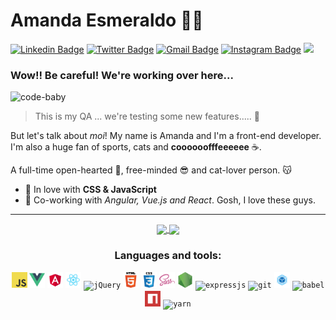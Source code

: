 # Amanda Esmeraldo :woman_technologist:

[![Linkedin Badge](https://img.shields.io/badge/-LinkedIn-blue?style=flat-square&logo=Linkedin&logoColor=white&link=https://www.linkedin.com/in/aesmeraldo/)](https://www.linkedin.com/in/aesmeraldo/)
[![Twitter Badge](https://img.shields.io/badge/-Twitter-1ca0f1?style=flat-square&labelColor=1ca0f1&logo=twitter&logoColor=white&link=https://twitter.com/theladybirdx)](https://twitter.com/theladybirdx)
[![Gmail Badge](https://img.shields.io/badge/-Gmail-c14438?style=flat-square&logo=Gmail&logoColor=white&link=mailto:aesmeraldof@gmail.com)](mailto:aesmeraldof@gmail.com)
[![Instagram Badge](https://img.shields.io/badge/-Instagram-C13584?style=flat-square&labelColor=C13584&logo=instagram&logoColor=white&link=https://www.instagram.com/alomands/)](https://www.instagram.com/alomands/)
![](https://komarev.com/ghpvc/?username=amendx&color=blueviolet&style=flat-square)

### Wow!! Be careful! We're working over here...

![code-baby](https://i.pinimg.com/originals/c3/2b/fa/c32bfa16bcf864e478d3ddfe32440268.gif)
> This is my QA ... we're testing some new features..... :dizzy:

But let's talk about *moi*! My name is Amanda and I'm a front-end developer.
I'm  also a huge fan of sports, cats and **coooooofffeeeeee** :coffee:. 

A full-time open-hearted :purple_heart:, free-minded :sunglasses: and cat-lover person. :kissing_cat:

 - :green_heart: In love with **CSS & JavaScript**
 - :ghost: Co-working with _Angular, Vue.js and React_. Gosh, I love these guys. 


<hr>
<div align=center>
  <a href="#">
    <img align="center" src="https://github-readme-stats.vercel.app/api?username=amendx&line_height=24&hide=stars,issues&title_color=555555&text_color=838383&count_private=true&show_icons=true&custom_title=Stats&hide_rank=true" />
  </a>
  <a href="#">
    <img align="center" src="https://github-readme-stats.vercel.app/api/top-langs?username=amendx&langs_count=3&title_color=555555&text_color=838383&layout=compact" />
  </a>
<div align=center>


### Languages and tools:

<code><img height="25" src="https://raw.githubusercontent.com/github/explore/80688e429a7d4ef2fca1e82350fe8e3517d3494d/topics/javascript/javascript.png" alt="javascript" title="JavaScript"></code>
<code><img height="25" src="https://raw.githubusercontent.com/github/explore/80688e429a7d4ef2fca1e82350fe8e3517d3494d/topics/vue/vue.png" alt="vue" title="Vue"></code>
<code><img height="25" src="https://raw.githubusercontent.com/github/explore/80688e429a7d4ef2fca1e82350fe8e3517d3494d/topics/angular/angular.png" alt="angular" title="Angular"></code>
<code><img height="25" src="https://raw.githubusercontent.com/github/explore/80688e429a7d4ef2fca1e82350fe8e3517d3494d/topics/react/react.png" alt="react" title="React"></code>
<code><img height="25" src="https://avatars0.githubusercontent.com/u/70142?s=200&v=4" alt="jQuery" title="jQuery"></code>
<code><img height="25" src="https://raw.githubusercontent.com/github/explore/80688e429a7d4ef2fca1e82350fe8e3517d3494d/topics/html/html.png" alt="html" title="HTML"></code>
<code><img height="25" src="https://raw.githubusercontent.com/github/explore/80688e429a7d4ef2fca1e82350fe8e3517d3494d/topics/css/css.png" alt="css" title="CSS"></code>
<code><img height="25" src="https://raw.githubusercontent.com/github/explore/80688e429a7d4ef2fca1e82350fe8e3517d3494d/topics/sass/sass.png" alt="sass" title="Sass"></code>
<code><img height="25" src="https://raw.githubusercontent.com/github/explore/80688e429a7d4ef2fca1e82350fe8e3517d3494d/topics/nodejs/nodejs.png" alt="nodejs" title="Node.js"></code>
<code><img height="25" src="https://expressjs.com/images/express-facebook-share.png" alt="expressjs" title="Express"></code>
<code><img height="25" src="https://avatars3.githubusercontent.com/u/18133?s=200&v=4" alt="git" title="Git"></code>
<code><img height="25" src="https://raw.githubusercontent.com/github/explore/80688e429a7d4ef2fca1e82350fe8e3517d3494d/topics/webpack/webpack.png" alt="webpack" title="Webpack"></code>
<code><img height="25" src="https://cms-assets.tutsplus.com/uploads/users/48/posts/24512/preview_image/babel-1.png" alt="babel" title="Babel"></code>
<code><img height="25" src="https://raw.githubusercontent.com/github/explore/80688e429a7d4ef2fca1e82350fe8e3517d3494d/topics/npm/npm.png" alt="npm" title="npm"></code>
<code><img height="25" src="https://avatars3.githubusercontent.com/u/22247014?s=400&v=4" alt="yarn" title="Yarn"></code>
